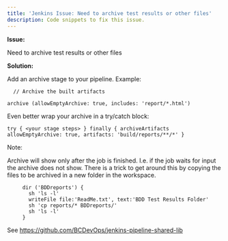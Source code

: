 ```yaml
---
title: 'Jenkins Issue: Need to archive test results or other files'
description: Code snippets to fix this issue. 
---
```

**Issue:**

Need to archive test results or other files

**Solution:**

Add an archive stage to your pipeline.
Example:

`  // Archive the built artifacts`

`archive (allowEmptyArchive: true, includes: 'report/*.html')`

Even better wrap your archive in a try/catch block:

`try {
  <your stage steps>
} finally {
  archiveArtifacts allowEmptyArchive: true, artifacts: 'build/reports/**/*'
}`


Note: 

Archive will show only after the job is finished. I.e. if the job waits for input the archive does not show.
There is a trick to get around this by copying the files to be archived in a new folder in the workspace.

```
	 dir ('BDDreports') {
	   sh 'ls -l'
	   writeFile file:'ReadMe.txt', text:'BDD Test Results Folder'
	   sh 'cp reports/* BDDreports/'
	   sh 'ls -l'
	 }
```


See
https://github.com/BCDevOps/jenkins-pipeline-shared-lib


